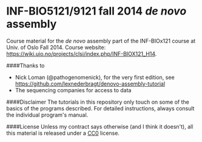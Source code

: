 INF-BIO5121/9121 fall 2014 *de novo* assembly
=====================================

Course material for the *de novo* assembly part of the INF-BIOx121 course at Univ. of Oslo Fall 2014. Course website: https://wiki.uio.no/projects/clsi/index.php/INF-BIOX121_H14.

####Thanks to
* Nick Loman (@pathogenomenick), for the very first edition, see https://github.com/lexnederbragt/denovo-assembly-tutorial
* The sequencing companies for access to data

####Disclaimer
The tutorials in this repository only touch on some of the basics of the programs described. For detailed instructions, always consult the individual program's manual.

####License
Unless my contract says otherwise (and I think it doesn't), all this material is released under a [CC0](http://creativecommons.org/publicdomain/zero/1.0/) license.

